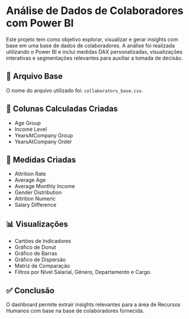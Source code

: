 # Análise de Dados de Colaboradores com Power BI

Este projeto tem como objetivo explorar, visualizar e gerar insights com base em uma base de dados de colaboradores. A análise foi realizada utilizando o Power BI e inclui medidas DAX personalizadas, visualizações interativas e segmentações relevantes para auxiliar a tomada de decisão.

## 📁 Arquivo Base

O nome do arquivo utilizado foi: `collaborators_base.csv`.

## 📐 Colunas Calculadas Criadas

- Age Group
- Income Level
- YearsAtCompany Group
- YearsAtCompany Order

## 📏 Medidas Criadas

- Attrition Rate
- Average Age
- Average Monthly Income
- Gender Distribution
- Attrition Numeric
- Salary Difference

## 📊 Visualizações

- Cartões de Indicadores
- Gráfico de Donut
- Gráfico de Barras
- Gráfico de Dispersão
- Matriz de Comparação
- Filtros por  Nível Salarial, Gênero, Departamento e Cargo.

## ✅ Conclusão

O dashboard permite extrair insights relevantes para a área de Recursos Humanos com base na base de colaboradores fornecida.

